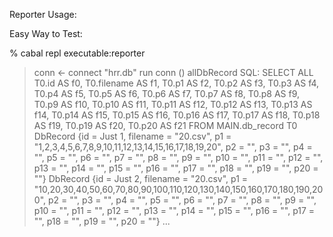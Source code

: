 Reporter Usage:


Easy Way to Test:

% cabal repl executable:reporter
> conn <- connect "hrr.db"
> run conn () allDbRecord
SQL: SELECT ALL T0.id AS f0, T0.filename AS f1, T0.p1 AS f2, T0.p2 AS f3, T0.p3 AS f4, T0.p4 AS f5, T0.p5 AS f6, T0.p6 AS f7, T0.p7 AS f8, T0.p8 AS f9, T0.p9 AS f10, T0.p10 AS f11, T0.p11 AS f12, T0.p12 AS f13, T0.p13 AS f14, T0.p14 AS f15, T0.p15 AS f16, T0.p16 AS f17, T0.p17 AS f18, T0.p18 AS f19, T0.p19 AS f20, T0.p20 AS f21 FROM MAIN.db_record T0
DbRecord {id = Just 1, filename = "20.csv", p1 = "1,2,3,4,5,6,7,8,9,10,11,12,13,14,15,16,17,18,19,20", p2 = "", p3 = "", p4 = "", p5 = "", p6 = "", p7 = "", p8 = "", p9 = "", p10 = "", p11 = "", p12 = "", p13 = "", p14 = "", p15 = "", p16 = "", p17 = "", p18 = "", p19 = "", p20 = ""}
DbRecord {id = Just 2, filename = "20.csv", p1 = "10,20,30,40,50,60,70,80,90,100,110,120,130,140,150,160,170,180,190,200", p2 = "", p3 = "", p4 = "", p5 = "", p6 = "", p7 = "", p8 = "", p9 = "", p10 = "", p11 = "", p12 = "", p13 = "", p14 = "", p15 = "", p16 = "", p17 = "", p18 = "", p19 = "", p20 = ""}
...
